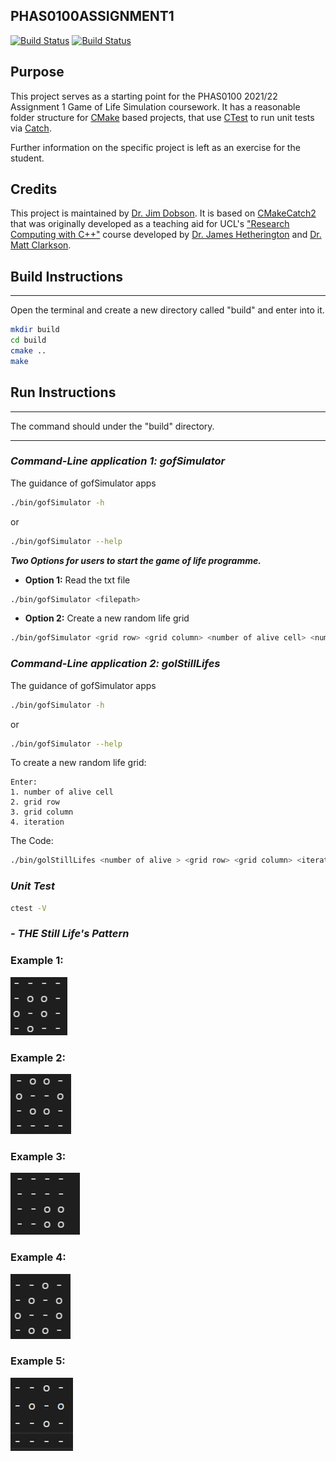 PHAS0100ASSIGNMENT1
------------------

[![Build Status](https://travis-ci.com/[USERNAME]/PHAS0100Assignment1.svg?branch=master)](https://travis-ci.com/[USERNAME]/PHAS0100Assignment1)
[![Build Status](https://ci.appveyor.com/api/projects/status/[APPVEYOR_ID]/branch/master)](https://ci.appveyor.com/project/[USERNAME]/PHAS0100Assignment1)


Purpose
-------

This project serves as a starting point for the PHAS0100 2021/22 Assignment 1 Game of Life Simulation coursework. It has a reasonable folder structure for [CMake](https://cmake.org/) based projects,
that use [CTest](https://cmake.org/) to run unit tests via [Catch](https://github.com/catchorg/Catch2). 

Further information on the specific project is left as an exercise for the student.


Credits
-------

This project is maintained by [Dr. Jim Dobson](https://www.ucl.ac.uk/physics-astronomy/people/dr-jim-dobson). It is based on [CMakeCatch2](https://github.com/UCL/CMakeCatch2.git) that was originally developed as a teaching aid for UCL's ["Research Computing with C++"](http://rits.github-pages.ucl.ac.uk/research-computing-with-cpp/)
course developed by [Dr. James Hetherington](http://www.ucl.ac.uk/research-it-services/people/james)
and [Dr. Matt Clarkson](https://iris.ucl.ac.uk/iris/browse/profile?upi=MJCLA42).


Build Instructions
------------------
****
Open the terminal and create a new directory called "build" and enter into it.

```Bash
mkdir build
cd build
cmake ..
make
```

Run Instructions
----------------
****
The command should under the "build" directory.

----------------

### ***Command-Line application 1: gofSimulator***

The guidance of gofSimulator apps

```Bash
./bin/gofSimulator -h
```
or
```Bash
./bin/gofSimulator --help
```

***Two Options for users to start the game of life programme.***

- **Option 1:** Read the txt file
```Bash
./bin/gofSimulator <filepath> 
```

- **Option 2:** Create a new random life grid

```Bash
./bin/gofSimulator <grid row> <grid column> <number of alive cell> <number of alive >
```

### ***Command-Line application 2: golStillLifes***

The guidance of gofSimulator apps

```Bash
./bin/gofSimulator -h
```
or
```Bash
./bin/gofSimulator --help
```

To create a new random life grid:
    
    Enter:
    1. number of alive cell
    2. grid row 
    3. grid column
    4. iteration

The Code:
```Bash
./bin/golStillLifes <number of alive > <grid row> <grid column> <iteration> 
```

### ***Unit Test***
```Bash
ctest -V
```

### ***- THE Still Life's Pattern***

### **Example 1:**
![4x4fig1](/Screengrabs/StillPattern/Pattern1.png)
### **Example 2:**
![4x4fig1](/Screengrabs/StillPattern/Pattern2.png)
### **Example 3:**
![4x4fig1](/Screengrabs/StillPattern/Pattern3.png)
### **Example 4:**
![4x4fig1](/Screengrabs/StillPattern/Pattern4.png)
### **Example 5:**
![4x4fig1](/Screengrabs/StillPattern/Pattern5.png)